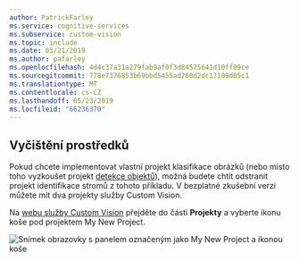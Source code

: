 ```yaml
---
author: PatrickFarley
ms.service: cognitive-services
ms.subservice: custom-vision
ms.topic: include
ms.date: 03/21/2019
ms.author: pafarley
ms.openlocfilehash: 4d4c37a31a279fab9af0f3d84575641d10ff09ce
ms.sourcegitcommit: 778e7376853b69bbd5455ad260d2dc17109d05c1
ms.translationtype: MT
ms.contentlocale: cs-CZ
ms.lasthandoff: 05/23/2019
ms.locfileid: "66236370"
---
```

## <a name="clean-up-resources"></a>Vyčištění prostředků

Pokud chcete implementovat vlastní projekt klasifikace obrázků (nebo místo toho vyzkoušet projekt [detekce objektů](../csharp-tutorial-od.md)), možná budete chtít odstranit projekt identifikace stromů z tohoto příkladu. V bezplatné zkušební verzi můžete mít dva projekty služby Custom Vision.

Na [webu služby Custom Vision](https://customvision.ai) přejděte do části **Projekty** a vyberte ikonu koše pod projektem My New Project.

![Snímek obrazovky s panelem označeným jako My New Project a ikonou koše](../media/csharp-tutorial/delete_project.png)